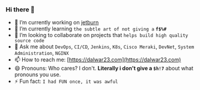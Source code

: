 ### Hi there 👋

<!--
**dalwar23/dalwar23** is a ✨ _special_ ✨ repository because its `README.md` (this file) appears on your GitHub profile.

Here are some ideas to get you started:

- 🔭 I’m currently working on ...
- 🌱 I’m currently learning ...
- 👯 I’m looking to collaborate on ...
- 🤔 I’m looking for help with ...
- 💬 Ask me about ...
- 📫 How to reach me: ...
- 😄 Pronouns: ...
- ⚡ Fun fact: ...
-->

- 🔭 I’m currently working on [jetburn](https://jetburn.rtfd.io)
- 🌱 I’m currently learning `the subtle art of not giving a` **`f$%#`**
- 👯 I’m looking to collaborate on projects that `helps build high quality source code`
- 💬 Ask me about `DevOps`, `CI/CD`, `Jenkins`, `K8s`, `Cisco Meraki`, `DevNet`, `System Administration`, `NGINX`
- 📫 How to reach me: [https://dalwar23.com](https://dalwar23.com)
- 😄 Pronouns: Who cares? I don't. **Literally i don't give a `$h!7`** about what pronouns you use.
- ⚡ Fun fact: `I had FUN once, it was awful`

